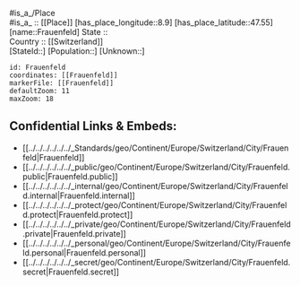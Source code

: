 ﻿---
location: [47.55,8.9] 
mapzoom: [7,12] 
mapmarker: city 
type: City
tags:
- geo/City


SpocWebEntityId: 30237
isDeleted: false
confidential: public

---
#is_a_/Place  
#is_a_ :: [[Place]] 
[has_place_longitude::8.9] 
[has_place_latitude::47.55] 
[name::Frauenfeld] 
State ::  
Country :: [[Switzerland]]  
[StateId::] 
[Population::] 
[Unknown::] 


```leaflet
id: Frauenfeld
coordinates: [[Frauenfeld]] 
markerFile: [[Frauenfeld]] 
defaultZoom: 11 
maxZoom: 18
```


## Confidential Links & Embeds: 
- [[../../../../../../_Standards/geo/Continent/Europe/Switzerland/City/Frauenfeld|Frauenfeld]] 
- [[../../../../../../_public/geo/Continent/Europe/Switzerland/City/Frauenfeld.public|Frauenfeld.public]] 
- [[../../../../../../_internal/geo/Continent/Europe/Switzerland/City/Frauenfeld.internal|Frauenfeld.internal]] 
- [[../../../../../../_protect/geo/Continent/Europe/Switzerland/City/Frauenfeld.protect|Frauenfeld.protect]] 
- [[../../../../../../_private/geo/Continent/Europe/Switzerland/City/Frauenfeld.private|Frauenfeld.private]] 
- [[../../../../../../_personal/geo/Continent/Europe/Switzerland/City/Frauenfeld.personal|Frauenfeld.personal]] 
- [[../../../../../../_secret/geo/Continent/Europe/Switzerland/City/Frauenfeld.secret|Frauenfeld.secret]] 
